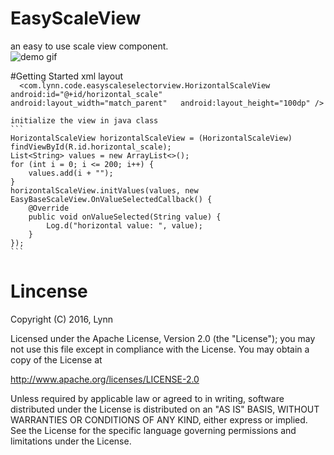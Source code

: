 # EasyScaleView

an easy to  use scale view component.  
![demo gif](https://github.com/lynnzc/EasyScaleView/gif/easyscaleview.gif)  
  
#Getting Started
	xml layout  
	```  
	<com.lynn.code.easyscaleselectorview.HorizontalScaleView  
            android:id="@+id/horizontal_scale"  
            android:layout_width="match_parent"  
            android:layout_height="100dp" />  
    ```  
	  
	initialize the view in java class
	```  
	HorizontalScaleView horizontalScaleView = (HorizontalScaleView) findViewById(R.id.horizontal_scale);  
	List<String> values = new ArrayList<>();  
    for (int i = 0; i <= 200; i++) {  
        values.add(i + "");  
    }  
    horizontalScaleView.initValues(values, new EasyBaseScaleView.OnValueSelectedCallback() {  
        @Override  
        public void onValueSelected(String value) {  
            Log.d("horizontal value: ", value);  
        }  
    });  
    ```  

# Lincense

Copyright (C) 2016, Lynn

Licensed under the Apache License, Version 2.0 (the "License");
you may not use this file except in compliance with the License.
You may obtain a copy of the License at

   http://www.apache.org/licenses/LICENSE-2.0

Unless required by applicable law or agreed to in writing, software
distributed under the License is distributed on an "AS IS" BASIS,
WITHOUT WARRANTIES OR CONDITIONS OF ANY KIND, either express or implied.
See the License for the specific language governing permissions and
limitations under the License.
